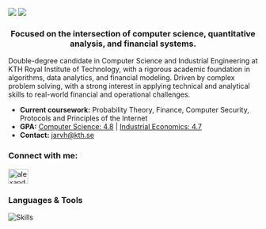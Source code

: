 ![](https://tenor.com/sv/view/forex-fundamentales-diddyer-trading-trader-gif-12460669)
![](https://komarev.com/ghpvc/?username=alexanderjarvheden&style=flat-square&color=blue)
<h3 align="center">Focused on the intersection of computer science, quantitative analysis, and financial systems.</h3>

<p>Double-degree candidate in Computer Science and Industrial Engineering at KTH Royal Institute of Technology, with a rigorous academic foundation in algorithms, data analytics, and financial modeling. Driven by complex problem solving, with a strong interest in applying technical and analytical skills to real-world financial and operational challenges.</p>

- **Current coursework:** Probability Theory, Finance, Computer Security, Protocols and Principles of the Internet  
- **GPA:** [Computer Science: 4.8](https://github.com/AlexanderJarvheden/AlexanderJarvheden/blob/main/Grades-CS.pdf) | [Industrial Economics: 4.7](https://github.com/AlexanderJarvheden/AlexanderJarvheden/blob/main/Grades-I.pdf)  
- **Contact:** jarvh@kth.se

<h3 align="left">Connect with me:</h3>
<p align="left">
<a href="https://linkedin.com/in/alexander-jarvheden" target="blank"><img align="center" src="https://raw.githubusercontent.com/rahuldkjain/github-profile-readme-generator/master/src/images/icons/Social/linked-in-alt.svg" alt="alexander-jarvheden" height="30" width="40" /></a>
</p>

<h3>Languages & Tools</h3>
 
![Skills](https://skillicons.dev/icons?i=python,go,haskell,postgres,php,matlab,git,github,vscode,java,c,cs,javascript,html,css,nodejs,react,latex,linux,&perline=10&theme=dark)
